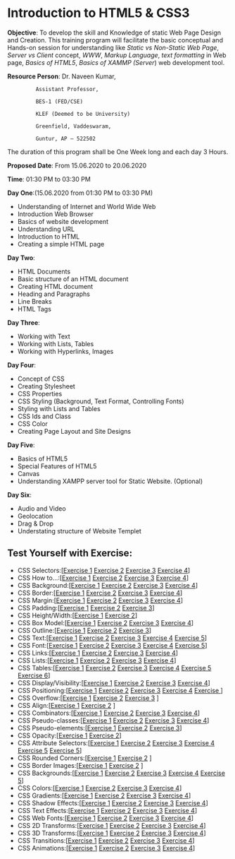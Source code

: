 # Introduction to HTML5 & CSS3

**Objective**: To develop the skill and Knowledge of static Web Page Design and Creation. This training program will facilitate the basic conceptual and Hands-on session for understanding like *Static vs Non-Static Web Page*, *Server vs Client* concept, *WWW*, *Markup Language*, *text formatting* in Web page, *Basics of HTML5*, *Basics of XAMMP (Server*) web development tool.

**Resource Person**: Dr. Naveen Kumar,

		     Assistant Professor,
		     
		     BES-1 (FED/CSE)
		     
		     KLEF (Deemed to be University)
		     
		     Greenfield, Vaddeswaram,
		     
		     Guntur, AP – 522502

The duration of this program shall be One Week long and each day 3 Hours.

**Proposed Date**: From 15.06.2020 to 20.06.2020

**Time**: 01:30 PM to 03:30 PM

**Day One**:(15.06.2020 from 01:30 PM to 03:30 PM)
*	Understanding of Internet and World Wide Web
*	Introduction Web Browser
*	Basics of website development 
*	Understanding URL
*	Introduction to HTML
*	Creating a simple HTML page

**Day Two**:
*	HTML Documents
*	Basic structure of an HTML document
*	Creating HTML document 
*	Heading and Paragraphs
*	Line Breaks
*	HTML Tags

**Day Three**:
*	Working with Text
*	Working with Lists, Tables
*	Working with Hyperlinks, Images

**Day Four**:
*	Concept of CSS
*	Creating Stylesheet
*	CSS Properties
*	CSS Styling (Background, Text Format, Controlling Fonts)
*	Styling with Lists and Tables
*	CSS Ids and Class
*	CSS Color
*	Creating Page Layout and Site Designs

**Day Five**:
*	Basics of HTML5
*	Special Features of HTML5
*	Canvas
*	Understanding XAMPP server tool for Static Website. (Optional)

**Day Six**:
*	Audio and Video
*	Geolocation
*	Drag & Drop
*	Understating structure of Website Templet

## Test Yourself with Exercise:
* CSS Selectors:[[Exercise 1](https://www.w3schools.com/css/exercise.asp?filename=exercise_selectors1) [Exercise 2](https://www.w3schools.com/css/exercise.asp?filename=exercise_selectors2) [Exercise 3](https://www.w3schools.com/css/exercise.asp?filename=exercise_selectors3) [Exercise 4](https://www.w3schools.com/css/exercise.asp?filename=exercise_selectors4)]
* CSS How to...:[[Exercise 1](https://www.w3schools.com/css/exercise.asp?filename=exercise_howto1) [Exercise 2](https://www.w3schools.com/css/exercise.asp?filename=exercise_howto2) [Exercise 3](https://www.w3schools.com/css/exercise.asp?filename=exercise_howto3) [Exercise 4](https://www.w3schools.com/css/exercise.asp?filename=exercise_howto4)] 
* CSS Background:[[Exercise 1](https://www.w3schools.com/css/exercise.asp?filename=exercise_background1) [Exercise 2](https://www.w3schools.com/css/exercise.asp?filename=exercise_background2) [Exercise 3](https://www.w3schools.com/css/exercise.asp?filename=exercise_background3) [Exercise 4](https://www.w3schools.com/css/exercise.asp?filename=exercise_background4)] 
* CSS Border:[[Exercise 1](https://www.w3schools.com/css/exercise.asp?filename=exercise_border1) [Exercise 2](https://www.w3schools.com/css/exercise.asp?filename=exercise_border2) [Exercise 3](https://www.w3schools.com/css/exercise.asp?filename=exercise_border3) [Exercise 4](https://www.w3schools.com/css/exercise.asp?filename=exercise_border4)] 
* CSS Margin:[[Exercise 1](https://www.w3schools.com/css/exercise.asp?filename=exercise_margin1) [Exercise 2](https://www.w3schools.com/css/exercise.asp?filename=exercise_margin2) [Exercise 3](https://www.w3schools.com/css/exercise.asp?filename=exercise_margin3) [Exercise 4](https://www.w3schools.com/css/exercise.asp?filename=exercise_margin4)] 
* CSS Padding:[[Exercise 1](https://www.w3schools.com/css/exercise.asp?filename=exercise_padding1) [Exercise 2](https://www.w3schools.com/css/exercise.asp?filename=exercise_padding2) [Exercise 3](https://www.w3schools.com/css/exercise.asp?filename=exercise_padding3)] 
* CSS Height/Width:[[Exercise 1](https://www.w3schools.com/css/exercise.asp?filename=exercise_dimension1) [Exercise 2](https://www.w3schools.com/css/exercise.asp?filename=exercise_dimension2)] 
* CSS Box Model:[[Exercise 1](https://www.w3schools.com/css/exercise.asp?filename=exercise_boxmodel1) [Exercise 2](https://www.w3schools.com/css/exercise.asp?filename=exercise_boxmodel2) [Exercise 3](https://www.w3schools.com/css/exercise.asp?filename=exercise_boxmodel3) [Exercise 4](https://www.w3schools.com/css/exercise.asp?filename=exercise_boxmodel4)] 
* CSS Outline:[[Exercise 1](https://www.w3schools.com/css/exercise.asp?filename=exercise_outline1) [Exercise 2](https://www.w3schools.com/css/exercise.asp?filename=exercise_outline2) [Exercise 3](https://www.w3schools.com/css/exercise.asp?filename=exercise_outline3)] 
* CSS Text:[[Exercise 1](https://www.w3schools.com/css/exercise.asp?filename=exercise_text1) [Exercise 2](https://www.w3schools.com/css/exercise.asp?filename=exercise_text2) [Exercise 3](https://www.w3schools.com/css/exercise.asp?filename=exercise_text3) [Exercise 4](https://www.w3schools.com/css/exercise.asp?filename=exercise_text4) [Exercise 5](https://www.w3schools.com/css/exercise.asp?filename=exercise_text5)] 
* CSS Font:[[Exercise 1](https://www.w3schools.com/css/exercise.asp?filename=exercise_font1) [Exercise 2](https://www.w3schools.com/css/exercise.asp?filename=exercise_font2) [Exercise 3](https://www.w3schools.com/css/exercise.asp?filename=exercise_font3) [Exercise 4](https://www.w3schools.com/css/exercise.asp?filename=exercise_font4) [Exercise 5](https://www.w3schools.com/css/exercise.asp?filename=exercise_font5)] 
* CSS Links:[[Exercise 1](https://www.w3schools.com/css/exercise.asp?filename=exercise_link1) [Exercise 2](https://www.w3schools.com/css/exercise.asp?filename=exercise_link2) [Exercise 3](https://www.w3schools.com/css/exercise.asp?filename=exercise_link3) [Exercise 4](https://www.w3schools.com/css/exercise.asp?filename=exercise_link4)] 
* CSS Lists:[[Exercise 1](https://www.w3schools.com/css/exercise.asp?filename=exercise_list1) [Exercise 2](https://www.w3schools.com/css/exercise.asp?filename=exercise_list2) [Exercise 3](https://www.w3schools.com/css/exercise.asp?filename=exercise_list3) [Exercise 4](https://www.w3schools.com/css/exercise.asp?filename=exercise_list4)] 
* CSS Tables:[[Exercise 1](https://www.w3schools.com/css/exercise.asp?filename=exercise_table1) [Exercise 2](https://www.w3schools.com/css/exercise.asp?filename=exercise_table2) [Exercise 3](https://www.w3schools.com/css/exercise.asp?filename=exercise_table3) [Exercise 4](https://www.w3schools.com/css/exercise.asp?filename=exercise_table4) [Exercise 5](https://www.w3schools.com/css/exercise.asp?filename=exercise_table5) [Exercise 6](https://www.w3schools.com/css/exercise.asp?filename=exercise_table6)] 
* CSS Display/Visibility:[[Exercise 1](https://www.w3schools.com/css/exercise.asp?filename=exercise_display_visibility1) [Exercise 2](https://www.w3schools.com/css/exercise.asp?filename=exercise_display_visibility2) [Exercise 3](https://www.w3schools.com/css/exercise.asp?filename=exercise_display_visibility3) [Exercise 4](https://www.w3schools.com/css/exercise.asp?filename=exercise_display_visibility4)] 
* CSS Positioning:[[Exercise 1](https://www.w3schools.com/css/exercise.asp?filename=exercise_positioning1) [Exercise 2](https://www.w3schools.com/css/exercise.asp?filename=exercise_positioning2) [Exercise 3](https://www.w3schools.com/css/exercise.asp?filename=exercise_positioning3) [Exercise 4](https://www.w3schools.com/css/exercise.asp?filename=exercise_positioning4) [Exercise ](https://www.w3schools.com/css/exercise.asp?filename=exercise_positioning5)] 
* CSS Overflow:[[Exercise 1](https://www.w3schools.com/css/exercise.asp?filename=exercise_overflow1) [Exercise 2](https://www.w3schools.com/css/exercise.asp?filename=exercise_overflow2) [Exercise 3](https://www.w3schools.com/css/exercise.asp?filename=exercise_overflow3) ] 
* CSS Align:[[Exercise 1](https://www.w3schools.com/css/exercise.asp?filename=exercise_align1) [Exercise 2](https://www.w3schools.com/css/exercise.asp?filename=exercise_align2) ] 
* CSS Combinators:[[Exercise 1](https://www.w3schools.com/css/exercise.asp?filename=exercise_combinators1) [Exercise 2](https://www.w3schools.com/css/exercise.asp?filename=exercise_combinators2) [Exercise 3](https://www.w3schools.com/css/exercise.asp?filename=exercise_combinators3) [Exercise 4](https://www.w3schools.com/css/exercise.asp?filename=exercise_combinators4)] 
* CSS Pseudo-classes:[[Exercise 1](https://www.w3schools.com/css/exercise.asp?filename=exercise_pseudo_classes1) [Exercise 2](https://www.w3schools.com/css/exercise.asp?filename=exercise_pseudo_classes2) [Exercise 3](https://www.w3schools.com/css/exercise.asp?filename=exercise_pseudo_classes3) [Exercise 4](https://www.w3schools.com/css/exercise.asp?filename=exercise_pseudo_classes4)] 
* CSS Pseudo-elements:[[Exercise 1](https://www.w3schools.com/css/exercise.asp?filename=exercise_pseudo_elements1) [Exercise 2](https://www.w3schools.com/css/exercise.asp?filename=exercise_pseudo_elements2) [Exercise 3](https://www.w3schools.com/css/exercise.asp?filename=exercise_pseudo_elements3)] 
* CSS Opacity:[[Exercise 1](https://www.w3schools.com/css/exercise.asp?filename=exercise_image_transparency1) [Exercise 2](https://www.w3schools.com/css/exercise.asp?filename=exercise_image_transparency2)] 
* CSS Attribute Selectors:[[Exercise 1](https://www.w3schools.com/css/exercise.asp?filename=exercise_attribute_selectors1) [Exercise 2](https://www.w3schools.com/css/exercise.asp?filename=exercise_attribute_selectors2) [Exercise 3](https://www.w3schools.com/css/exercise.asp?filename=exercise_attribute_selectors3) [Exercise 4](https://www.w3schools.com/css/exercise.asp?filename=exercise_attribute_selectors4) [Exercise 5](https://www.w3schools.com/css/exercise.asp?filename=exercise_attribute_selectors5) [Exercise 5](https://www.w3schools.com/css/exercise.asp?filename=exercise_attribute_selectors6)] 
* CSS Rounded Corners:[[Exercise 1](https://www.w3schools.com/css/exercise.asp?filename=exercise_css3_borders1) [Exercise 2](https://www.w3schools.com/css/exercise.asp?filename=exercise_css3_borders2) ] 
* CSS Border Images:[[Exercise 1](https://www.w3schools.com/css/exercise.asp?filename=exercise_css3_border_images1) [Exercise 2](https://www.w3schools.com/css/exercise.asp?filename=exercise_css3_border_images2) ] 
* CSS Backgrounds:[[Exercise 1](https://www.w3schools.com/css/exercise.asp?filename=exercise_css3_backgrounds1) [Exercise 2](https://www.w3schools.com/css/exercise.asp?filename=exercise_css3_backgrounds2) [Exercise 3](https://www.w3schools.com/css/exercise.asp?filename=exercise_css3_backgrounds3) [Exercise 4](https://www.w3schools.com/css/exercise.asp?filename=exercise_css3_backgrounds4) [Exercise 5](https://www.w3schools.com/css/exercise.asp?filename=exercise_css3_backgrounds5)] 
* CSS Colors:[[Exercise 1](https://www.w3schools.com/css/exercise.asp?filename=exercise_margin1) [Exercise 2](https://www.w3schools.com/css/exercise.asp?filename=exercise_margin2) [Exercise 3](https://www.w3schools.com/css/exercise.asp?filename=exercise_margin3) [Exercise 4](https://www.w3schools.com/css/exercise.asp?filename=exercise_margin4)] 
* CSS Gradients:[[Exercise 1](https://www.w3schools.com/css/exercise.asp?filename=exercise_margin1) [Exercise 2](https://www.w3schools.com/css/exercise.asp?filename=exercise_margin2) [Exercise 3](https://www.w3schools.com/css/exercise.asp?filename=exercise_margin3) [Exercise 4](https://www.w3schools.com/css/exercise.asp?filename=exercise_margin4)] 
* CSS Shadow Effects:[[Exercise 1](https://www.w3schools.com/css/exercise.asp?filename=exercise_margin1) [Exercise 2](https://www.w3schools.com/css/exercise.asp?filename=exercise_margin2) [Exercise 3](https://www.w3schools.com/css/exercise.asp?filename=exercise_margin3) [Exercise 4](https://www.w3schools.com/css/exercise.asp?filename=exercise_margin4)] 
* CSS Text Effects:[[Exercise 1](https://www.w3schools.com/css/exercise.asp?filename=exercise_margin1) [Exercise 2](https://www.w3schools.com/css/exercise.asp?filename=exercise_margin2) [Exercise 3](https://www.w3schools.com/css/exercise.asp?filename=exercise_margin3) [Exercise 4](https://www.w3schools.com/css/exercise.asp?filename=exercise_margin4)] 
* CSS Web Fonts:[[Exercise 1](https://www.w3schools.com/css/exercise.asp?filename=exercise_margin1) [Exercise 2](https://www.w3schools.com/css/exercise.asp?filename=exercise_margin2) [Exercise 3](https://www.w3schools.com/css/exercise.asp?filename=exercise_margin3) [Exercise 4](https://www.w3schools.com/css/exercise.asp?filename=exercise_margin4)] 
* CSS 2D Transforms:[[Exercise 1](https://www.w3schools.com/css/exercise.asp?filename=exercise_margin1) [Exercise 2](https://www.w3schools.com/css/exercise.asp?filename=exercise_margin2) [Exercise 3](https://www.w3schools.com/css/exercise.asp?filename=exercise_margin3) [Exercise 4](https://www.w3schools.com/css/exercise.asp?filename=exercise_margin4)] 
* CSS 3D Transforms:[[Exercise 1](https://www.w3schools.com/css/exercise.asp?filename=exercise_margin1) [Exercise 2](https://www.w3schools.com/css/exercise.asp?filename=exercise_margin2) [Exercise 3](https://www.w3schools.com/css/exercise.asp?filename=exercise_margin3) [Exercise 4](https://www.w3schools.com/css/exercise.asp?filename=exercise_margin4)] 
* CSS Transitions:[[Exercise 1](https://www.w3schools.com/css/exercise.asp?filename=exercise_margin1) [Exercise 2](https://www.w3schools.com/css/exercise.asp?filename=exercise_margin2) [Exercise 3](https://www.w3schools.com/css/exercise.asp?filename=exercise_margin3) [Exercise 4](https://www.w3schools.com/css/exercise.asp?filename=exercise_margin4)] 
* CSS Animations:[[Exercise 1](https://www.w3schools.com/css/exercise.asp?filename=exercise_margin1) [Exercise 2](https://www.w3schools.com/css/exercise.asp?filename=exercise_margin2) [Exercise 3](https://www.w3schools.com/css/exercise.asp?filename=exercise_margin3) [Exercise 4](https://www.w3schools.com/css/exercise.asp?filename=exercise_margin4)] 
